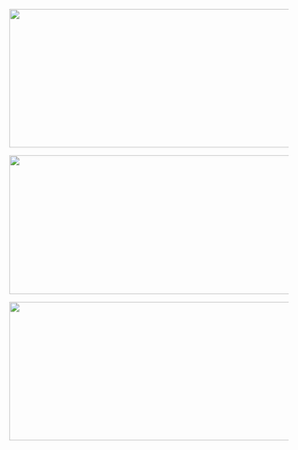 <a href="https://wakatime.com"><img src="https://github-readme-stats.vercel.app/api?username=darkvillager&layout=compact&theme=dark" width="600" height="250" /></a>

<a href="https://wakatime.com"><img src="https://wakatime.com/share/@DarkVillager/0aaded35-5695-450e-a76e-5bb794dee9e9.svg" width="600" height="250" /></a>

<a href="https://wakatime.com"><img src="https://wakatime.com/share/@DarkVillager/bcdec9d4-9080-40cb-a05b-4657784a3bb4.png" width="600" height="250" /></a>

